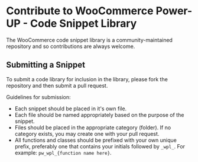 # Contribute to WooCommerce Power-UP - Code Snippet Library

The WooCommerce code snippet library is a community-maintained repository and so contributions are always welcome.

## Submitting a Snippet

To submit a code library for inclusion in the library, please fork the repository and then submit a pull request.

Guidelines for submission:

- Each snippet should be placed in it's own file.
- Each file should be named appropriately based on the purpose of the snippet.
- Files should be placed in the appropriate category (folder). If no category exists, you may create one with your pull request.
- All functions and classes should be prefixed with your own unique prefix, preferably one that contains your initials followed by `_wpl_`. For example: `pw_wpl_{function name here}`.
